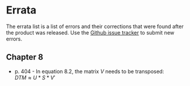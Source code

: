 # Errata

The errata list is a list of errors and their corrections that were found after the product was released. Use the [Github issue tracker](https://github.com/gedeck/mistat-code-solutions/issues/new?assignees=&labels=&template=modern-statistics.md) to submit new errors.


## Chapter 8
- p. 404 - In equation 8.2, the matrix $V$ needs to be transposed:<br>
  $DTM \approx U * S * V'$
